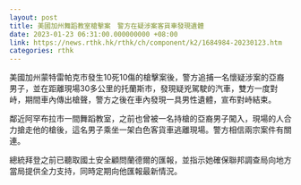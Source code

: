 ```yaml
---
layout: post
title: 美國加州舞蹈教室槍擊案　警方在疑涉案客貨車發現遺體
date: 2023-01-23 06:31:00.000000000 +08:00
link: https://news.rthk.hk/rthk/ch/component/k2/1684984-20230123.htm
categories: rthk
---
```


美國加州蒙特雷帕克市發生10死10傷的槍擊案後，警方追捕一名懷疑涉案的亞裔男子，並在距離現場30多公里的托蘭斯市，發現疑兇駕駛的汽車，雙方一度對峙，期間車內傳出槍聲，警方之後在車內發現一具男性遺體，宣布對峙結束。

鄰近阿罕布拉市一間舞蹈教室，之前也曾被一名持槍的亞裔男子闖入，現場的人合力搶走他的槍後，這名男子乘坐一架白色客貨車逃離現場。警方相信兩宗案件有關連。

總統拜登之前已聽取國土安全顧問蘭德爾的匯報，並指示她確保聯邦調查局向地方當局提供全力支持，同時定期向他匯報最新情況。
